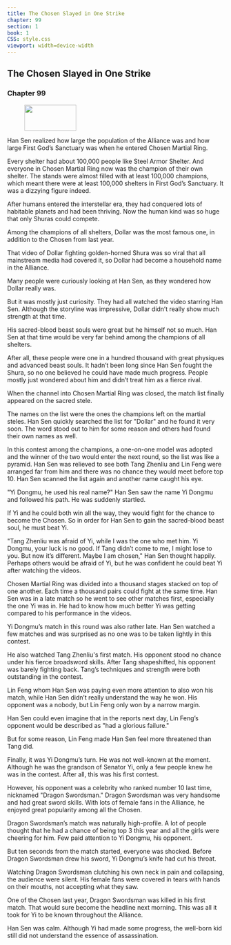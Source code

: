 ```yaml
---
title: The Chosen Slayed in One Strike
chapter: 99
section: 1
book: 1
CSS: style.css
viewport: width=device-width
---
```


## The Chosen Slayed in One Strike

### Chapter 99

<figure>
	<img src="../Images/gem.gif" alt="" id="gem" width="120" height="60" />
</figure>

Han Sen realized how large the population of the Alliance was and how large First God’s Sanctuary was when he entered Chosen Martial Ring.

Every shelter had about 100,000 people like Steel Armor Shelter. And everyone in Chosen Martial Ring now was the champion of their own shelter. The stands were almost filled with at least 100,000 champions, which meant there were at least 100,000 shelters in First God’s Sanctuary. It was a dizzying figure indeed.

After humans entered the interstellar era, they had conquered lots of habitable planets and had been thriving. Now the human kind was so huge that only Shuras could compete.

Among the champions of all shelters, Dollar was the most famous one, in addition to the Chosen from last year.

That video of Dollar fighting golden-horned Shura was so viral that all mainstream media had covered it, so Dollar had become a household name in the Alliance.

Many people were curiously looking at Han Sen, as they wondered how Dollar really was.

But it was mostly just curiosity. They had all watched the video starring Han Sen. Although the storyline was impressive, Dollar didn’t really show much strength at that time.

His sacred-blood beast souls were great but he himself not so much. Han Sen at that time would be very far behind among the champions of all shelters.

After all, these people were one in a hundred thousand with great physiques and advanced beast souls. It hadn’t been long since Han Sen fought the Shura, so no one believed he could have made much progress. People mostly just wondered about him and didn’t treat him as a fierce rival.

When the channel into Chosen Martial Ring was closed, the match list finally appeared on the sacred stele.

The names on the list were the ones the champions left on the martial steles. Han Sen quickly searched the list for "Dollar" and he found it very soon. The word stood out to him for some reason and others had found their own names as well.

In this contest among the champions, a one-on-one model was adopted and the winner of the two would enter the next round, so the list was like a pyramid. Han Sen was relieved to see both Tang Zhenliu and Lin Feng were arranged far from him and there was no chance they would meet before top 10. Han Sen scanned the list again and another name caught his eye.

"Yi Dongmu, he used his real name?" Han Sen saw the name Yi Dongmu and followed his path. He was suddenly startled.

If Yi and he could both win all the way, they would fight for the chance to become the Chosen. So in order for Han Sen to gain the sacred-blood beast soul, he must beat Yi.

"Tang Zhenliu was afraid of Yi, while I was the one who met him. Yi Dongmu, your luck is no good. If Tang didn’t come to me, I might lose to you. But now it’s different. Maybe I am chosen," Han Sen thought happily. Perhaps others would be afraid of Yi, but he was confident he could beat Yi after watching the videos.

Chosen Martial Ring was divided into a thousand stages stacked on top of one another. Each time a thousand pairs could fight at the same time. Han Sen was in a late match so he went to see other matches first, especially the one Yi was in. He had to know how much better Yi was getting compared to his performance in the videos.

Yi Dongmu’s match in this round was also rather late. Han Sen watched a few matches and was surprised as no one was to be taken lightly in this contest.

He also watched Tang Zhenliu's first match. His opponent stood no chance under his fierce broadsword skills. After Tang shapeshifted, his opponent was barely fighting back. Tang’s techniques and strength were both outstanding in the contest.

Lin Feng whom Han Sen was paying even more attention to also won his match, while Han Sen didn’t really understand the way he won. His opponent was a nobody, but Lin Feng only won by a narrow margin.

Han Sen could even imagine that in the reports next day, Lin Feng’s opponent would be described as "had a glorious failure."

But for some reason, Lin Feng made Han Sen feel more threatened than Tang did.

Finally, it was Yi Dongmu’s turn. He was not well-known at the moment. Although he was the grandson of Senator Yi, only a few people knew he was in the contest. After all, this was his first contest.

However, his opponent was a celebrity who ranked number 10 last time, nicknamed "Dragon Swordsman." Dragon Swordsman was very handsome and had great sword skills. With lots of female fans in the Alliance, he enjoyed great popularity among all the Chosen.

Dragon Swordsman’s match was naturally high-profile. A lot of people thought that he had a chance of being top 3 this year and all the girls were cheering for him. Few paid attention to Yi Dongmu, his opponent.

But ten seconds from the match started, everyone was shocked. Before Dragon Swordsman drew his sword, Yi Dongmu’s knife had cut his throat.

Watching Dragon Swordsman clutching his own neck in pain and collapsing, the audience were silent. His female fans were covered in tears with hands on their mouths, not accepting what they saw.

One of the Chosen last year, Dragon Swordsman was killed in his first match. That would sure become the headline next morning. This was all it took for Yi to be known throughout the Alliance.

Han Sen was calm. Although Yi had made some progress, the well-born kid still did not understand the essence of assassination.
